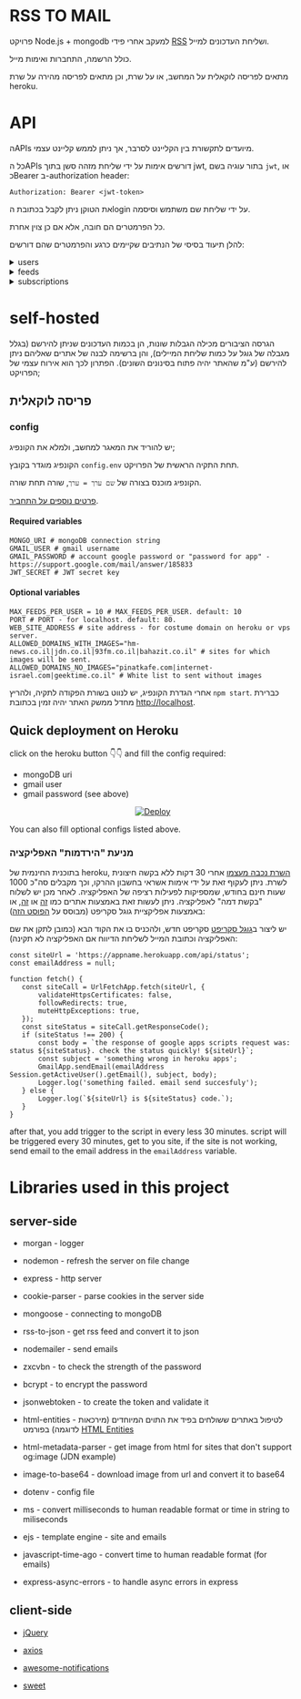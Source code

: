 # RSS TO MAIL

פרויקט Node.js + mongodb למעקב אחרי פידי [RSS](https://he.wikipedia.org/wiki/RSS) ושליחת העדכונים למייל.

כולל הרשמה, התחברות ואימות מייל.

מתאים לפריסה לוקאלית על המחשב, או על שרת, וכן מתאים לפריסה מהירה על שרת heroku.

# API

הAPIs מיועדים לתקשורת בין הקליינט לסרבר, אך ניתן לממש קליינט עצמי.

כל הAPIs דורשים אימות על ידי שליחת מזהה סשן בתוך jwt, בתור עוגיה בשם `jwt`, או כBearer ב-authorization header:

```Authorization: Bearer <jwt-token>```

 את הטוקן ניתן לקבל בכתובת הlogin על ידי שליחת שם משתמש וסיסמה.

כל הפרמטרים הם חובה, אלא אם כן צוין אחרת.

להלן תיעוד בסיסי של הנתיבים שקיימים כרגע והפרמטרים שהם דורשים:

<details>
<summary>users</summary>

## users

APIs תחת הנתיב `/api/users`.
מכילים פעולות הקשורות למשתמשים.

#### signup

הרשמה.

    POST /api/users/signup
  
   body: `{
        "name": "name",
        "email": "email",
        "password": "password"
    }`

#### login

התחברות.

    POST /api/users/login
  
   body: `{
        "username": "username",
        "password": "password"
    }`

#### log-out

התנתקות ומחיקת הסשן הפעיל מהדאטהבייס.

    POST /api/users/log-out

#### verify

אימות מייל עבור המשתמש המחובר כעת.

    POST /api/users/verify
  
query: `{
       "verifyCode": "5 digit code"
    }`

#### re-send verify email

שליחת מייל אימות מחדש למייל המשתמש המחובר כעת.
מוגבל לפעמים אחת ביום.

    POST /api/users/resendVerificationEmail

body: `{
        "email": "email"
    }`

</details>

<details>
<summary>feeds</summary>

## feeds

APIs תחת הנתיב `/api/feeds`.
מכילים פעולות הקשורות לערוצי העדכונים (RSS).
בקבלת מידע על פיד, מושמטים פרטים על משתמשים אחרים שנרשמו לפיד.

#### get all feeds

מחזיר את כל הפידים במערכת.

    GET /api/feeds

#### get specific feed

מחזיר מידע על פיד ספציפי.

    GET /api/feeds/:id

#### create new feed

יצירת פיד חדש.

    POST /api/feeds
    
    query: `{
        "url": "url"
    }`

</details>

<details>
<summary>subscriptions</summary>

## subscriptions

ניהול הרשמות לפידים.

#### subscribe to feed

    POST /api/subscriptions/:subscriptionId

#### unsubscribe from feed

    DELETE /api/subscriptions/:subscriptionId

#### unsubscribe from all feeds

    POST /api/subscriptions/unsubscribe-all

</details>

# self-hosted

הגרסה הציבורים מכילה הגבלות שונות, הן בכמות העדכונים שניתן להירשם (בגלל מגבלה של גוגל על כמות שליחת המיילים), והן ברשימה לבנה של אתרים שאליהם ניתן להירשם (ע"מ שהאתר יהיה פתוח בסינונים השונים).
הפתרון לכך הוא אירוח עצמי של הפרויקט;

## פריסה לוקאלית

### config

יש להוריד את המאגר למחשב, ולמלא את הקונפיג;

הקונפיג מוגדר בקובץ `config.env` תחת התקיה הראשית של הפרויקט.

הקונפיג מוכנס בצורה של `שם ערך = ערך`, שורה תחת שורה.

[פרטים נוספים על התחביר](https://www.npmjs.com/package/dotenv  "פרטים נוספים על התחביר").

#### Required variables

```
MONGO_URI # mongoDB connection string
GMAIL_USER # gmail username
GMAIL_PASSWORD # account google password or "password for app" - https://support.google.com/mail/answer/185833
JWT_SECRET # JWT secret key
```

#### Optional variables

```
MAX_FEEDS_PER_USER = 10 # MAX_FEEDS_PER_USER. default: 10
PORT # PORT - for localhost. default: 80.
WEB_SITE_ADDRESS # site address - for costume domain on heroku or vps server.
ALLOWED_DOMAINS_WITH_IMAGES="hm-news.co.il|jdn.co.il|93fm.co.il|bahazit.co.il" # sites for which images will be sent.
ALLOWED_DOMAINS_NO_IMAGES="pinatkafe.com|internet-israel.com|geektime.co.il" # White list to sent without images
```

אחרי הגדרת הקונפיג, יש לנווט בשורת הפקודה לתקיה, ולהריץ `npm start`. כברירת מחדל ממשק האתר יהיה זמין בכתובת <http://localhost>.

## Quick deployment on Heroku

click on the heroku button 👇👇 and fill the config required:

* mongoDB uri
* gmail user
* gmail password (see above)

<div  align='center'>

[![Deploy](https://www.herokucdn.com/deploy/button.svg)](https://heroku.com/deploy?template=https://github.com/ShlomoCode/rss-to-mail/tree/master)

</div>
You can also fill optional configs listed above.

### מניעת "הירדמות" האפליקציה

בתוכנית החינמית של heroku, [השרת נכבה מעצמו](https://devcenter.heroku.com/articles/free-dyno-hours#dyno-sleeping) אחרי 30 דקות ללא בקשה חיצונית לשרת.
ניתן לעקוף זאת על ידי אימות אשראי בחשבון ההרקו, וכך מקבלים סה"כ 1000 שעות חינם בחודש, שמספיקות לפעילות רציפה של האפליקציה.
לאחר מכן יש לשלוח "בקשת דמה" לאפליקציה.
 ניתן לעשות זאת באמצעות אתרים כמו [זה](https://kaffeine.herokuapp.com/) או [זה](https://www.downnotifier.com/), או באמצעות אפליקציית גוגל סקריפט (מבוסס על [הפוסט הזה](https://blog.chv.ovh/site-monitoring)):

יש ליצור ב[גוגל סקריפט](https://script.google.com) סקריפט חדש, ולהכניס בו את הקוד הבא (כמובן לתקן את שם האפליקציה וכתובת המייל לשליחת הדיווח אם האפליקציה לא תקינה):

 ```JS
const siteUrl = 'https://appname.herokuapp.com/api/status';
const emailAddress = null;

function fetch() {
    const siteCall = UrlFetchApp.fetch(siteUrl, {
        validateHttpsCertificates: false,
        followRedirects: true,
        muteHttpExceptions: true,
    });
    const siteStatus = siteCall.getResponseCode();
    if (siteStatus !== 200) {
        const body = `the response of google apps scripts request was: status ${siteStatus}. check the status quickly! ${siteUrl}`;
        const subject = 'something wrong in heroku apps';
        GmailApp.sendEmail(emailAddress Session.getActiveUser().getEmail(), subject, body);
        Logger.log('something failed. email send succesfuly');
    } else {
        Logger.log(`${siteUrl} is ${siteStatus} code.`);
    }
}
```

after that, you add trigger to the script in every less 30 minutes.
script will be triggered every 30 minutes, get to you site, if the site is not working, send email to the email address in the `emailAddress` variable.

# Libraries used in this project

## server-side

* morgan - logger

* nodemon - refresh the server on file change

* express - http server

* cookie-parser - parse cookies in the server side

* mongoose - connecting to mongoDB

* rss-to-json - get rss feed and convert it to json

* nodemailer - send emails

* zxcvbn - to check the strength of the password

* bcrypt - to encrypt the password

* jsonwebtoken - to create the token and validate it

* html-entities - לטיפול באתרים ששולחים בפיד את התוים המיוחדים (מירכאות לדוגמה) בפורמט [HTML Entities](https://www.w3schools.com/html/html_entities.asp)

* html-metadata-parser - get image from html for sites that don't support og:image (JDN example)

* image-to-base64 - download image from url and convert it to base64

* dotenv - config file

* ms - convert milliseconds to human readable format or time in string to miliseconds

* ejs - template engine - site and emails

* javascript-time-ago - convert time to human readable format (for emails)

* express-async-errors - to handle async errors in express

## client-side

* [jQuery](https://jquery.com)

* [axios](https://github.com/axios/axios)

* [awesome-notifications](https://f3oall.github.io/awesome-notifications)

* [sweet](https://www.npmjs.com/package/sweetalert)
